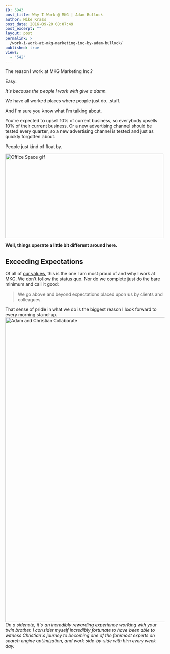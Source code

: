 ```yaml
---
ID: 5943
post_title: Why I Work @ MKG | Adam Bullock
author: Mike Krass
post_date: 2016-09-20 08:07:49
post_excerpt: ""
layout: post
permalink: >
  /work-i-work-at-mkg-marketing-inc-by-adam-bullock/
published: true
views:
  - "542"
---
```

The reason I work at MKG Marketing Inc.?

Easy:

<i>It's because the people I work with give a damn.</i>

We have all worked places where people just do...stuff.

And I'm sure you know what I'm talking about.

You're expected to upsell 10% of current business, so everybody upsells 10% of their current business. Or a new advertising channel should be tested every quarter, so a new advertising channel is tested and just as quickly forgotten about.

People just kind of float by.

<img src="/wp-content/uploads/2016/08/stare-at-my-desk-gif.gif" alt="Office Space gif" width="500" height="267" class="aligncenter size-full wp-image-5948" />

<strong>Well, things operate a little bit different around here.</strong>
<h2>Exceeding Expectations</h2>
Of all of <a href="/about/values/" target="_blank">our values</a>, this is the one I am most proud of and why I work at MKG. We don't follow the status quo. Nor do we complete just do the bare minimum and call it good:
<blockquote>We go above and beyond expectations placed upon us by clients and colleagues.</blockquote>
That sense of pride in what we do is the biggest reason I look forward to every morning stand-up.
<img src="/wp-content/uploads/2016/08/ab-cb-collaberation.jpg" alt="Adam and Christian Collaborate" width="1440" height="961" class="aligncenter size-full wp-image-5946" />
<i>On a sidenote, it's an incredibly rewarding experience working with your twin brother. I consider myself incredibly fortunate to have been able to witness Christian's journey to becoming one of the foremost experts on search engine optimization, and work side-by-side with him every week day.</i>